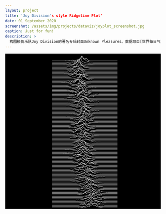 ```yaml
---
layout: project
title: 'Joy Division's style Ridgeline Plot'
date: 01 September 2020
screenshot: /assets/img/projects/dataviz/joyplot_screenshot.jpg
caption: Just for fun!
description: >
  构图模仿乐队Joy Division的著名专辑封面Unknown Pleasures。数据取自[世界每日气温](http://berkeleyearth.org/archive/data/)，纵轴为1880~2014年时间线，横轴为每日气温与1950~1980件全球气温均值的差异。
---
```

<img src="/assets/img/projects/dataviz/joyplot.png" alt="" />
